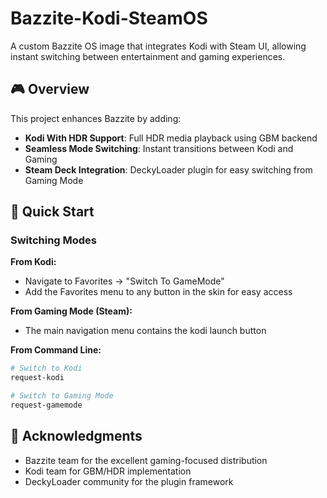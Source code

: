 # Bazzite-Kodi-SteamOS

A custom Bazzite OS image that integrates Kodi with Steam UI, allowing instant switching between entertainment and gaming experiences.

## 🎮 Overview

This project enhances Bazzite by adding:
- **Kodi With HDR Support**: Full HDR media playback using GBM backend
- **Seamless Mode Switching**: Instant transitions between Kodi and Gaming
- **Steam Deck Integration**: DeckyLoader plugin for easy switching from Gaming Mode

## 🚀 Quick Start

### Switching Modes

**From Kodi:**
- Navigate to Favorites → "Switch To GameMode"
- Add the Favorites menu to any button in the skin for easy access

**From Gaming Mode (Steam):**
- The main navigation menu contains the kodi launch button


**From Command Line:**
```bash
# Switch to Kodi
request-kodi

# Switch to Gaming Mode
request-gamemode
```

## 🙏 Acknowledgments

- Bazzite team for the excellent gaming-focused distribution
- Kodi team for GBM/HDR implementation
- DeckyLoader community for the plugin framework
